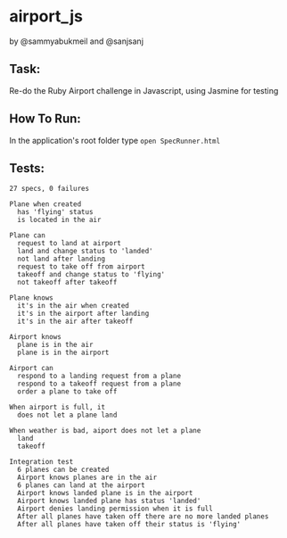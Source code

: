 # airport_js
by @sammyabukmeil and @sanjsanj

Task:
-----
Re-do the Ruby Airport challenge in Javascript, using Jasmine for testing

How To Run:
-----------
In the application's root folder type `open SpecRunner.html`

Tests:
------
```
27 specs, 0 failures

Plane when created
  has 'flying' status
  is located in the air

Plane can
  request to land at airport
  land and change status to 'landed'
  not land after landing
  request to take off from airport
  takeoff and change status to 'flying'
  not takeoff after takeoff

Plane knows
  it's in the air when created
  it's in the airport after landing
  it's in the air after takeoff

Airport knows
  plane is in the air
  plane is in the airport

Airport can
  respond to a landing request from a plane
  respond to a takeoff request from a plane
  order a plane to take off

When airport is full, it
  does not let a plane land

When weather is bad, aiport does not let a plane
  land
  takeoff

Integration test
  6 planes can be created
  Airport knows planes are in the air
  6 planes can land at the airport
  Airport knows landed plane is in the airport
  Airport knows landed plane has status 'landed'
  Airport denies landing permission when it is full
  After all planes have taken off there are no more landed planes
  After all planes have taken off their status is 'flying'
```
